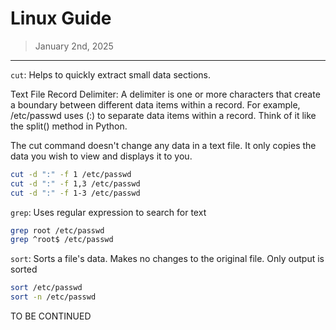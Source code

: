# Linux Guide
> January 2nd, 2025
---

`cut`: Helps to quickly extract small data sections.

Text File Record Delimiter: A delimiter is one or more characters that create a boundary between different data items within a record. For example, /etc/passwd uses (:) to separate data items within a record. Think of it like the split() method in Python.

The cut command doesn't change any data in a text file. It only copies the data you wish to view and displays it to you.

```bash
cut -d ":" -f 1 /etc/passwd
cut -d ":" -f 1,3 /etc/passwd
cut -d ":" -f 1-3 /etc/passwd

```

`grep`: Uses regular expression to search for text

```bash
grep root /etc/passwd
grep ^root$ /etc/passwd
```

`sort`: Sorts a file's data. Makes no changes to the original file. Only output is sorted

```bash
sort /etc/passwd
sort -n /etc/passwd
```

TO BE CONTINUED
